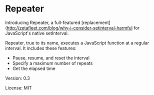 # Repeater

Introducing Repeater, a full-featured [replacement](http://zetafleet.com/blog/why-i-consider-setinterval-harmful for JavaScript's native setInterval.

Repeater, true to its name, executes a JavaScript function at a regular interval. It includes these features:

* Pause, resume, and reset the interval
* Specify a maximum number of repeats
* Get the elapsed time

Version: 0.3

License: MIT
